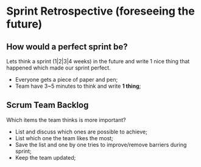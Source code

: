 # Sprint Retrospective (foreseeing the future)

## How would a perfect sprint be?
Lets think a sprint (1|2|3|4 weeks) in the future and write 1 nice thing that happened which made our sprint perfect.

- Everyone gets a piece of paper and pen;
- Team have 3~5 minutes to think and write **1 thing**;

## Scrum Team Backlog

Which items the team thinks is more important?

- List and discuss which ones are possible to achieve;
- List which one the team likes the most;
- Save the list and one by one tries to improve/remove barriers during sprint;
- Keep the team updated;
